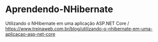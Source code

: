 # Aprendendo-NHibernate
Utilizando o NHibernate em uma aplicação ASP.NET Core / https://www.treinaweb.com.br/blog/utilizando-o-nhibernate-em-uma-aplicacao-asp-net-core
